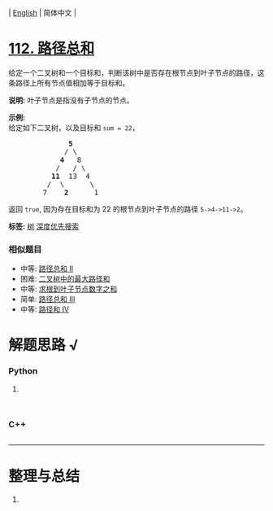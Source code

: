 | [English](README_EN.md) | 简体中文 |

# [112. 路径总和](https://leetcode-cn.com/problems/path-sum)
<p>给定一个二叉树和一个目标和，判断该树中是否存在根节点到叶子节点的路径，这条路径上所有节点值相加等于目标和。</p>

<p><strong>说明:</strong>&nbsp;叶子节点是指没有子节点的节点。</p>

<p><strong>示例:</strong>&nbsp;<br>
给定如下二叉树，以及目标和 <code>sum = 22</code>，</p>

<pre>              <strong>5</strong>
             / \
            <strong>4 </strong>  8
           /   / \
          <strong>11 </strong> 13  4
         /  \      \
        7    <strong>2</strong>      1
</pre>

<p>返回 <code>true</code>, 因为存在目标和为 22 的根节点到叶子节点的路径 <code>5-&gt;4-&gt;11-&gt;2</code>。</p>

**标签:**  [树](https://leetcode-cn.com/tag/tree) [深度优先搜索](https://leetcode-cn.com/tag/depth-first-search) 
 ### 相似题目
- 中等:	[路径总和 II](https://leetcode-cn.com/problems/path-sum-ii) 
- 困难:	[二叉树中的最大路径和](https://leetcode-cn.com/problems/binary-tree-maximum-path-sum) 
- 中等:	[求根到叶子节点数字之和](https://leetcode-cn.com/problems/sum-root-to-leaf-numbers) 
- 简单:	[路径总和 III](https://leetcode-cn.com/problems/path-sum-iii) 
- 中等:	[路径和 IV](https://leetcode-cn.com/problems/path-sum-iv) 

# 解题思路 √

### Python

1. 

```python

```


```python

```

### C++

```cpp

```

---



# 整理与总结

1. 
